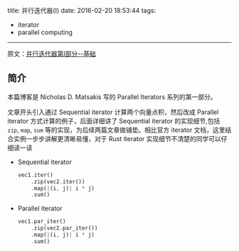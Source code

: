 title: 并行迭代器(I)
date: 2016-02-20 18:53:44
tags: 
- iterator
- parallel computing
---

原文：[并行迭代器第I部分--基础](http://smallcultfollowing.com/babysteps/blog/2016/02/19/parallel-iterators-part-1-foundations/)

## 简介

本篇博客是 Nicholas D. Matsakis 写的 Parallel Iterators 系列的第一部分。

文章开头引入通过 Sequential iterator 计算两个向量点积，然后改成 Parallel iterator 方式计算的例子，后面详细讲了 Sequential iterator 的实现细节,包括 `zip`, `map`, `sum` 等的实现，为后续两篇文章做铺垫。相比官方 iterator 文档，这里结合实例一步步讲解更清晰易懂，对于 Rust iterator 实现细节不清楚的同学可以仔细读一读

* Sequential iterator
  ```rust
  vec1.iter()
      .zip(vec2.iter())
      .map(|(i, j)| i * j)
      .sum()
  ```

* Parallel iterator
  ```rust
  vec1.par_iter()
      .zip(vec2.par_iter())
      .map(|(i, j)| i * j)
      .sum()
  ```

